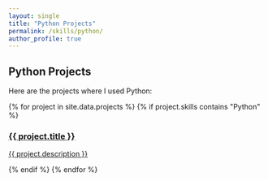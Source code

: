 ```yaml
---
layout: single
title: "Python Projects"
permalink: /skills/python/
author_profile: true
---
```


## Python Projects

Here are the projects where I used Python:

<div class="skills-grid">
  {% for project in site.data.projects %}
    {% if project.skills contains "Python" %}
      <div class="tile">
        <a href="{{ project.url }}">
          <h3>{{ project.title }}</h3>
          <p>{{ project.description }}</p>
        </a>
      </div>
    {% endif %}
  {% endfor %}
</div>
